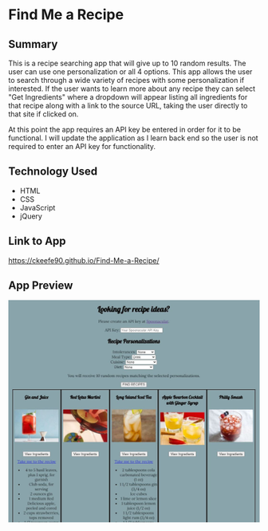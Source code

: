 # Find Me a Recipe

## Summary

This is a recipe searching app that will give up to 10 random results. The user can use one personalization or all 4 options. This app allows the user to search through a wide variety of recipes with some personalization if interested. If the user wants to learn more about any recipe they can select "Get Ingredients" where a dropdown will appear listing all ingredients for that recipe along with a link to the source URL, taking the user directly to that site if clicked on.

At this point the app requires an API key be entered in order for it to be functional. I will update the application as I learn back end so the user is not required to enter an API key for functionality.

## Technology Used 

- HTML 
- CSS 
- JavaScript 
- jQuery 

## Link to App

https://ckeefe90.github.io/Find-Me-a-Recipe/

## App Preview

![](recipeAppPreview.jpg)